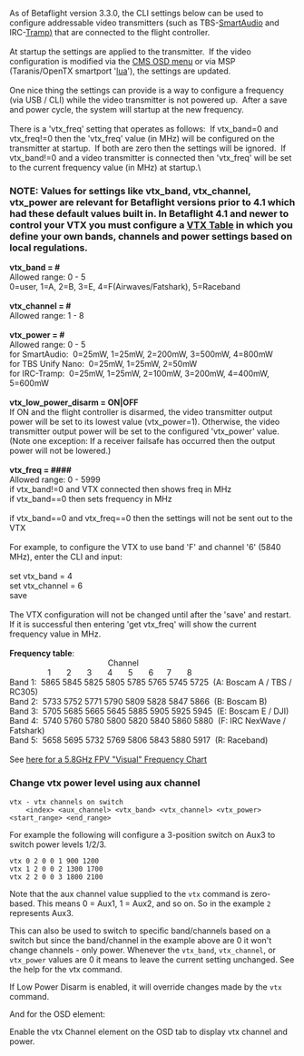 As of Betaflight version 3.3.0, the CLI settings below can be used to
configure addressable video transmitters (such as
TBS-[SmartAudio](Unify-Smartaudio)
and
IRC-[Tramp](IRC-Tramp)[)](IRC-Tramp)
that are connected to the flight controller.\
 \
 At startup the settings are applied to the transmitter.  If the video
configuration is modified via the [CMS OSD
menu](Unify-Smartaudio#smartaudio-cms-guide)
or via MSP (Taranis/OpenTX smartport
'[lua](https://github.com/betaflight/betaflight-tx-lua-scripts)'), the
settings are updated.\
 \
 One nice thing the settings can provide is a way to configure a
frequency (via USB / CLI) while the video transmitter is not powered
up.  After a save and power cycle, the system will startup at the new
frequency.\
 \
 There is a 'vtx_freq' setting that operates as follows:  If
vtx_band=0 and vtx_freq!=0 then the 'vtx_freq' value (in MHz) will be
configured on the transmitter at startup.  If both are zero then the
settings will be ignored.  If vtx_band!=0 and a video transmitter is
connected then 'vtx_freq' will be set to the current frequency value
(in MHz) at startup.\

### NOTE: Values for settings like vtx_band, vtx_channel, vtx_power are relevant for Betaflight versions prior to 4.1 which had these default values built in. In Betaflight 4.1 and newer to control your VTX you must configure a [VTX Table](https://github.com/betaflight/betaflight/wiki/VTX-tables) in which you define your own bands, channels and power settings based on local regulations.

**vtx_band = \#**\
 Allowed range: 0 - 5\
 0=user, 1=A, 2=B, 3=E, 4=F(Airwaves/Fatshark), 5=Raceband\
 \
**vtx_channel = \#**\
 Allowed range: 1 - 8\
 \
**vtx_power = \#**\
 Allowed range: 0 - 5\
 for SmartAudio:  0=25mW, 1=25mW, 2=200mW, 3=500mW, 4=800mW\
 for TBS Unify Nano:  0=25mW, 1=25mW, 2=50mW\
 for IRC-Tramp:  0=25mW, 1=25mW, 2=100mW, 3=200mW, 4=400mW, 5=600mW\
 \
**vtx_low_power_disarm = ON|OFF**\
If ON and the flight controller is disarmed, the video transmitter output power will be set to its lowest value (vtx_power=1). Otherwise, the video transmitter output power will be set to the configured 'vtx_power' value. (Note one exception: If a receiver failsafe has occurred then the output power will not be lowered.)\
 \
**vtx_freq = \#\#\#\#**\
 Allowed range: 0 - 5999\
 if vtx_band!=0 and VTX connected then shows freq in MHz\
 if vtx_band==0 then sets frequency in MHz\
 \
 if vtx_band==0 and vtx_freq==0 then the settings will not be sent out
to the VTX\
 \
 For example, to configure the VTX to use band 'F' and channel '6' (5840
MHz), enter the CLI and input:\
 \
 set vtx_band = 4\
 set vtx_channel = 6\
 save\
 \
 The VTX configuration will not be changed until after the 'save' and
restart.  If it is successful then entering 'get vtx_freq' will show
the current frequency value in MHz.\
 \
 **Frequency table**:\
                                            Channel\
                  1       2       3       4       5       6      7       8\
 Band 1:  5865 5845 5825 5805 5785 5765 5745 5725  (A: Boscam A / TBS /
RC305)\
 Band 2:  5733 5752 5771 5790 5809 5828 5847 5866  (B: Boscam B)\
 Band 3:  5705 5685 5665 5645 5885 5905 5925 5945  (E: Boscam E / DJI)\
 Band 4:  5740 5760 5780 5800 5820 5840 5860 5880  (F: IRC NexWave /
Fatshark)\
 Band 5:  5658 5695 5732 5769 5806 5843 5880 5917  (R: Raceband)\
 \
 See [here for a 5.8GHz FPV "Visual" Frequency
Chart](http://www.etheli.com/freq/FPV_5.8GHz_Freqs.jpg)

### Change vtx power level using aux channel
```
vtx - vtx channels on switch
	<index> <aux_channel> <vtx_band> <vtx_channel> <vtx_power> <start_range> <end_range>
```
For example the following will configure a 3-position switch on Aux3 to switch power levels 1/2/3.
```
vtx 0 2 0 0 1 900 1200
vtx 1 2 0 0 2 1300 1700
vtx 2 2 0 0 3 1800 2100
```
Note that the aux channel value supplied to the `vtx` command is zero-based. This means 0 = Aux1, 1 = Aux2, and so on. So in the example `2` represents Aux3.

This can also be used to switch to specific band/channels based on a switch but since the band/channel in the example above are 0 it won't change channels - only power. Whenever the `vtx_band`, `vtx_channel`, or `vtx_power` values are 0 it means to leave the current setting unchanged. See the help for the vtx command.

If Low Power Disarm is enabled, it will override changes made by the ```vtx``` command.

And for the OSD element:

Enable the vtx Channel element on the OSD tab to display vtx channel and power.

